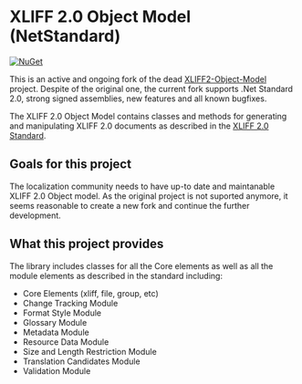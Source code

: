 # XLIFF 2.0 Object Model (NetStandard)
[![NuGet](https://img.shields.io/badge/nuget-2.0.0-blue)](https://www.nuget.org/packages/Xliff.OM.NetStandard)

This is an active and ongoing fork of the dead [XLIFF2-Object-Model](https://github.com/microsoft/XLIFF2-Object-Model) project.
Despite of the original one, the current fork supports .Net Standard 2.0, strong signed assemblies, new features and all known bugfixes.

The XLIFF 2.0 Object Model contains classes and methods for generating and manipulating XLIFF 2.0 documents as described in the [XLIFF 2.0
Standard](http://docs.oasis-open.org/xliff/xliff-core/v2.0/xliff-core-v2.0.html).
 
## Goals for this project
The localization community needs to have up-to date and maintanable XLIFF 2.0 Object model.
As the original project is not suported anymore, it seems reasonable to create a new fork and continue the further development. 

## What this project provides 
The library includes classes for all the Core elements as well as all the 
module elements as described in the standard including: 

* Core Elements (xliff, file, group, etc)
* Change Tracking Module
* Format Style Module
* Glossary Module
* Metadata Module
* Resource Data Module
* Size and Length Restriction Module
* Translation Candidates Module
* Validation Module
